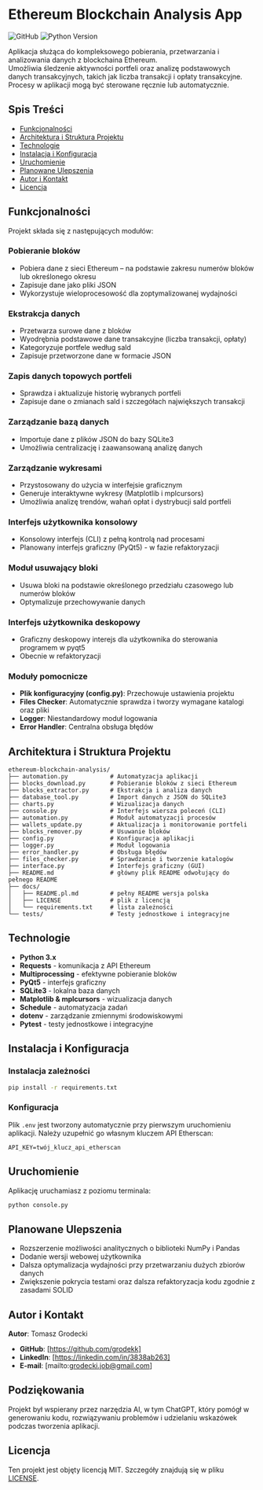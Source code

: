 # Ethereum Blockchain Analysis App

![GitHub](https://img.shields.io/github/license/grodekk/ether_blockchain)
![Python Version](https://img.shields.io/badge/python-3.x-blue)

Aplikacja służąca do kompleksowego pobierania, przetwarzania i analizowania danych z blockchaina Ethereum.  
Umożliwia śledzenie aktywności portfeli oraz analizę podstawowych danych transakcyjnych,   takich jak liczba transakcji i opłaty transakcyjne.  
Procesy w aplikacji mogą być sterowane ręcznie lub automatycznie.


## Spis Treści

- [Funkcjonalności](#funkcjonalności)
- [Architektura i Struktura Projektu](#architektura-i-struktura-projektu)
- [Technologie](#technologie)
- [Instalacja i Konfiguracja](#instalacja-i-konfiguracja)
- [Uruchomienie](#uruchomienie)
- [Planowane Ulepszenia](#planowane-ulepszenia)
- [Autor i Kontakt](#autor-i-kontakt)
- [Licencja](#licencja)

## Funkcjonalności

Projekt składa się z następujących modułów:

### Pobieranie bloków
- Pobiera dane z sieci Ethereum – na podstawie zakresu numerów bloków lub określonego okresu
- Zapisuje dane jako pliki JSON
- Wykorzystuje wieloprocesowość dla zoptymalizowanej wydajności

### Ekstrakcja danych
- Przetwarza surowe dane z bloków
- Wyodrębnia podstawowe dane transakcyjne (liczba transakcji, opłaty)
- Kategoryzuje portfele według sald
- Zapisuje przetworzone dane w formacie JSON

### Zapis danych topowych portfeli
- Sprawdza i aktualizuje historię wybranych portfeli
- Zapisuje dane o zmianach sald i szczegółach największych transakcji

### Zarządzanie bazą danych
- Importuje dane z plików JSON do bazy SQLite3
- Umożliwia centralizację i zaawansowaną analizę danych

### Zarządzanie wykresami
- Przystosowany do użycia w interfejsie graficznym
- Generuje interaktywne wykresy (Matplotlib i mplcursors)
- Umożliwia analizę trendów, wahań opłat i dystrybucji sald portfeli

### Interfejs użytkownika konsolowy
- Konsolowy interfejs (CLI) z pełną kontrolą nad procesami
- Planowany interfejs graficzny (PyQt5) - w fazie refaktoryzacji

### Moduł usuwający bloki
- Usuwa bloki na podstawie określonego przedziału czasowego lub numerów bloków
- Optymalizuje przechowywanie danych

### Interfejs użytkownika deskopowy
- Graficzny deskopowy interejs dla użytkownika do sterowania programem w pyqt5
- Obecnie w refaktoryzacji

### Moduły pomocnicze
- **Plik konfiguracyjny (config.py)**: Przechowuje ustawienia projektu
- **Files Checker**: Automatycznie sprawdza i tworzy wymagane katalogi oraz pliki
- **Logger**: Niestandardowy moduł logowania
- **Error Handler**: Centralna obsługa błędów

## Architektura i Struktura Projektu

```
ethereum-blockchain-analysis/
├── automation.py            # Automatyzacja aplikacji
├── blocks_download.py       # Pobieranie bloków z sieci Ethereum
├── blocks_extractor.py      # Ekstrakcja i analiza danych
├── database_tool.py         # Import danych z JSON do SQLite3
├── charts.py                # Wizualizacja danych
├── console.py               # Interfejs wiersza poleceń (CLI)
├── automation.py            # Moduł automatyzacji procesów
├── wallets_update.py        # Aktualizacja i monitorowanie portfeli
├── blocks_remover.py        # Usuwanie bloków
├── config.py                # Konfiguracja aplikacji
├── logger.py                # Moduł logowania
├── error_handler.py         # Obsługa błędów
├── files_checker.py         # Sprawdzanie i tworzenie katalogów
├── interface.py             # Interfejs graficzny (GUI)
├── README.md                # główny plik README odwołujący do pełnego README
├── docs/
│   ├── README.pl.md         # pełny README wersja polska
│   ├── LICENSE              # plik z licencją
│   └── requirements.txt     # lista zależności
└── tests/                   # Testy jednostkowe i integracyjne
```

## Technologie

- **Python 3.x**
- **Requests** - komunikacja z API Ethereum
- **Multiprocessing** - efektywne pobieranie bloków
- **PyQt5** - interfejs graficzny
- **SQLite3** - lokalna baza danych
- **Matplotlib & mplcursors** - wizualizacja danych
- **Schedule** - automatyzacja zadań
- **dotenv** - zarządzanie zmiennymi środowiskowymi
- **Pytest** - testy jednostkowe i integracyjne

## Instalacja i Konfiguracja

### Instalacja zależności

```bash
pip install -r requirements.txt
```

### Konfiguracja

Plik `.env` jest tworzony automatycznie przy pierwszym uruchomieniu aplikacji. Należy uzupełnić go własnym kluczem API Etherscan:

```
API_KEY=twój_klucz_api_etherscan
```

## Uruchomienie

Aplikację uruchamiasz z poziomu terminala:

```bash
python console.py
```

## Planowane Ulepszenia

- Rozszerzenie możliwości analitycznych o biblioteki NumPy i Pandas
- Dodanie wersji webowej użytkownika
- Dalsza optymalizacja wydajności przy przetwarzaniu dużych zbiorów danych
- Zwiększenie pokrycia testami oraz dalsza refaktoryzacja kodu zgodnie z zasadami SOLID

## Autor i Kontakt

**Autor**: Tomasz Grodecki

- **GitHub**: [https://github.com/grodekk]
- **LinkedIn**: [https://linkedin.com/in/3838ab263]
- **E-mail**: [mailto:grodecki.job@gmail.com]

## Podziękowania

Projekt był wspierany przez narzędzia AI, w tym ChatGPT, który pomógł w generowaniu kodu, rozwiązywaniu problemów i udzielaniu wskazówek podczas tworzenia aplikacji.

## Licencja

Ten projekt jest objęty licencją MIT. Szczegóły znajdują się w pliku [LICENSE](LICENSE).
